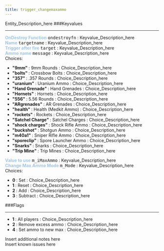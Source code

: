 ```yaml
---
title: trigger_changemaxammo
---
```


Entity_Description_here
###Keyvalues
<hr>
<div class="entityentry" markdown="1">
<span style="color:#9fc5e8;"><b>OnDestroy Function</b></span> <kbd  class="tooltip" data-tooltip="string">ondestroyfn</kbd> :
Keyvalue_Description_here
</div>
<div class="entityentry" markdown="1">
<span style="color:#9fc5e8;"><b>Name</b></span> <kbd  class="tooltip" data-tooltip="target_source">targetname</kbd> :
Keyvalue_Description_here
</div>
<div class="entityentry" markdown="1">
<span style="color:#9fc5e8;"><b>Trigger after fire</b></span> <kbd  class="tooltip" data-tooltip="target_destination">target</kbd> :
Keyvalue_Description_here
</div>
<div class="entityentry" markdown="1">
<span style="color:#9fc5e8;"><b>Ammo name</b></span> <kbd  class="tooltip" data-tooltip="choices">message</kbd> :
Keyvalue_Description_here
<div class="accordion">
<input type="checkbox" id="accordion-1" name="accordion-checkbox" hidden>
<label class="accordion-header" for="accordion-1">
<i class="icon icon-arrow-right mr-1"></i>
Choices:
</label>
<div class="accordion-body">
<ul>
<li><b>"9mm" </b></span> : 9mm Rounds : Choice_Description_here</li>
<li><b>"bolts" </b></span> : Crossbow Bolts : Choice_Description_here</li>
<li><b>"357" </b></span> : .357 Rounds : Choice_Description_here</li>
<li><b>"uranium" </b></span> : Uranium Ammo : Choice_Description_here</li>
<li><b>"Hand Grenade" </b></span> : Hand Grenades : Choice_Description_here</li>
<li><b>"Hornets" </b></span> : Hornets : Choice_Description_here</li>
<li><b>"556" </b></span> : 5.56 Rounds : Choice_Description_here</li>
<li><b>"ARgrenades" </b></span> : AR Grenades : Choice_Description_here</li>
<li><b>"health" </b></span> : Health (Medkit Ammo) : Choice_Description_here</li>
<li><b>"rockets" </b></span> : Rockets : Choice_Description_here</li>
<li><b>"Satchel Charge" </b></span> : Satchel Charges : Choice_Description_here</li>
<li><b>"shock charges" </b></span> : Shock Rifle Ammo : Choice_Description_here</li>
<li><b>"buckshot" </b></span> : Shotgun Ammo : Choice_Description_here</li>
<li><b>"m40a1" </b></span> : Sniper Rifle Ammo : Choice_Description_here</li>
<li><b>"sporeclip" </b></span> : Spore Launcher Ammo : Choice_Description_here</li>
<li><b>"Snarks" </b></span> : Snarks : Choice_Description_here</li>
<li><b>"Trip Mine" </b></span> : Trip Mines : Choice_Description_here</li>
</ul>
</div>
</div>
</div>
<div class="entityentry" markdown="1">
<span style="color:#9fc5e8;"><b>Value to use</b></span> <kbd  class="tooltip" data-tooltip="integer">m_iMaxAmmo</kbd> :
Keyvalue_Description_here
</div>
<div class="entityentry" markdown="1">
<span style="color:#9fc5e8;"><b>Change Max Ammo Mode</b></span> <kbd  class="tooltip" data-tooltip="choices">m_Mode</kbd> :
Keyvalue_Description_here
<div class="accordion">
<input type="checkbox" id="accordion-2" name="accordion-checkbox" hidden>
<label class="accordion-header" for="accordion-2">
<i class="icon icon-arrow-right mr-1"></i>
Choices:
</label>
<div class="accordion-body">
<ul>
<li><b>0 </b></span> : Set : Choice_Description_here</li>
<li><b>1 </b></span> : Reset : Choice_Description_here</li>
<li><b>2 </b></span> : Add : Choice_Description_here</li>
<li><b>3 </b></span> : Subtract : Choice_Description_here</li>
</ul>
</div>
</div>
</div>
###Flags
<hr>
<div class="entityflags">
<ul>
<li><b>1 </b></span> : All players : Choice_Description_here</li>
<li><b>2 </b></span> : Remove excess ammo : Choice_Description_here</li>
<li><b>4 </b></span> : Set ammo to new max : Choice_Description_here</li>
</ul>
</div>
<div class="notices blue">Insert additional notes here</div>
<div class="notices red">Insert known issues here</div>
